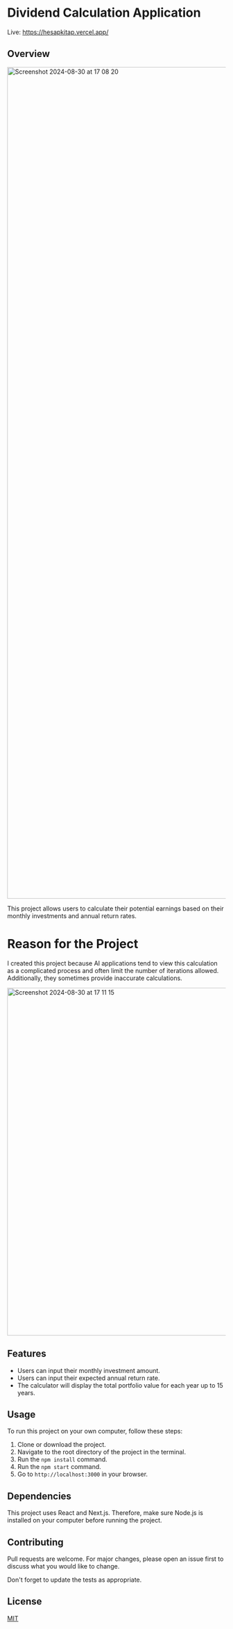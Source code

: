 # Dividend Calculation Application

Live: https://hesapkitap.vercel.app/

## Overview

<img width="1913" alt="Screenshot 2024-08-30 at 17 08 20" src="https://github.com/user-attachments/assets/08647efc-1867-4734-9a7f-2b3352fb3d0f">

This project allows users to calculate their potential earnings based on their monthly investments and annual return rates.

# Reason for the Project

I created this project because AI applications tend to view this calculation as a complicated process and often limit the number of iterations allowed. Additionally, they sometimes provide inaccurate calculations.

<img width="800" alt="Screenshot 2024-08-30 at 17 11 15" src="https://github.com/user-attachments/assets/c342718a-5166-4b0a-b11e-cb93b76929b7">


## Features

- Users can input their monthly investment amount.
- Users can input their expected annual return rate.
- The calculator will display the total portfolio value for each year up to 15 years.

## Usage

To run this project on your own computer, follow these steps:

1. Clone or download the project.
2. Navigate to the root directory of the project in the terminal.
3. Run the `npm install` command.
4. Run the `npm start` command.
5. Go to `http://localhost:3000` in your browser.

## Dependencies

This project uses React and Next.js. Therefore, make sure Node.js is installed on your computer before running the project.

## Contributing

Pull requests are welcome. For major changes, please open an issue first to discuss what you would like to change.

Don't forget to update the tests as appropriate.

## License

[MIT](https://choosealicense.com/licenses/mit/)

